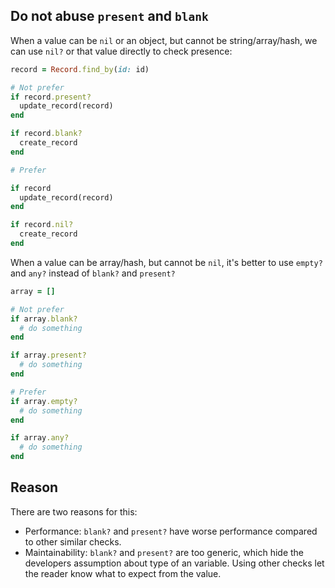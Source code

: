 ## Do not abuse `present` and `blank`

When a value can be `nil` or an object, but cannot be string/array/hash, we can
use `nil?` or that value directly to check presence:

```ruby
record = Record.find_by(id: id)

# Not prefer
if record.present?
  update_record(record)
end

if record.blank?
  create_record
end

# Prefer

if record
  update_record(record)
end

if record.nil?
  create_record
end
```

When a value can be array/hash, but cannot be `nil`, it's better to use `empty?`
and `any?` instead of `blank?` and `present?`

```ruby
array = []

# Not prefer
if array.blank?
  # do something
end

if array.present?
  # do something
end

# Prefer
if array.empty?
  # do something
end

if array.any?
  # do something
end
```

## Reason

There are two reasons for this:

- Performance: `blank?` and `present?` have worse performance compared to other
similar checks.
- Maintainability: `blank?` and `present?` are too generic, which hide the
developers assumption about type of an variable. Using other checks let the
reader know what to expect from the value.
